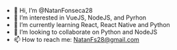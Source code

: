 - 👋 Hi, I’m @NatanFonseca28
- 👀 I’m interested in VueJS, NodeJS, and Pyrhon
- 🌱 I’m currently learning React, React Native and Python
- 💞️ I’m looking to collaborate on Python and NodeJS
- 📫 How to reach me: NatanFs28@gmail.com

<!---
NatanFonseca28/NatanFonseca28 is a ✨ special ✨ repository because its `README.md` (this file) appears on your GitHub profile.
You can click the Preview link to take a look at your changes.
--->
